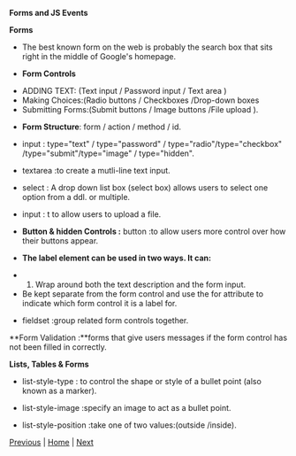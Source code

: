**Forms and JS Events**

**Forms**

* The best known form on the web is probably the search box that sits right in the middle of Google's homepage.

* **Form Controls**

- ADDING TEXT: (Text input / Password input / Text area )
- Making Choices:(Radio buttons / Checkboxes /Drop-down boxes 
- Submitting Forms:(Submit buttons / Image buttons /File upload ).

* **Form Structure**: form / action / method / id.

* input : type="text" / type="password" / type="radio"/type="checkbox" /type="submit"/type="image" / type="hidden".



* textarea :to create a mutli-line text input.

* select : A drop down list box (select box) allows users to select one option from a ddl. or multiple.

* input : t to allow users to upload a file.

* **Button & hidden Controls :** button :to allow users more control over how their buttons appear.
 
* **The label element can be used in two ways. It can:**

- 1. Wrap around both the text description and the form input.
- Be kept separate from the form control and use the for attribute to indicate which form control it is a label for.

* fieldset :group related form controls together.

**Form Validation :**forms that give users messages if the form control has not been filled in correctly.

**Lists, Tables & Forms**

* list-style-type : to control the shape or style of a bullet point (also known as a marker). 

* list-style-image :specify an image to act as a bullet point.

* list-style-position :take one of two values:(outside /inside).


[Previous](class-08.md)  | [Home](README.md) | [Next](class-10.md)
